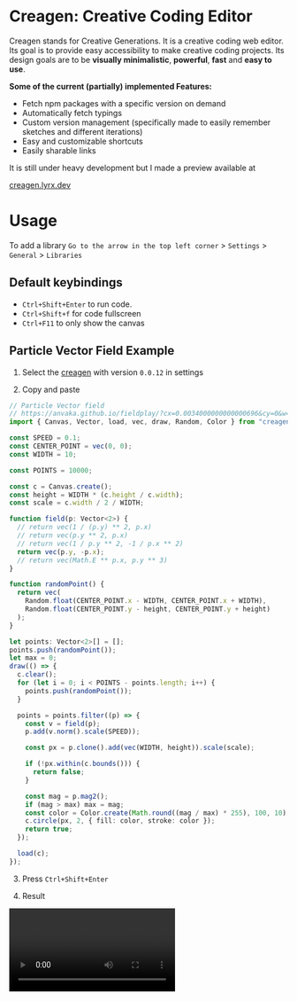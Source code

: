 <!--blog.modified_on="2025-6-14"-->
# Creagen: Creative Coding Editor

Creagen stands for Creative Generations. It is a creative coding web editor. Its goal is to provide easy accessibility to make creative coding projects. Its design goals are to be **visually minimalistic**, **powerful**, **fast** and **easy to use**. 

**Some of the current (partially) implemented Features:**

- Fetch npm packages with a specific version on demand
- Automatically fetch typings
- Custom version management (specifically made to easily remember sketches and different iterations)
- Easy and customizable shortcuts
- Easily sharable links


It is still under heavy development but I made a preview available at 

[creagen.lyrx.dev](https://creagen.lyrx.dev)

# Usage

To add a library `Go to the arrow in the top left corner` > `Settings` > `General` > `Libraries` 

## Default keybindings
- `Ctrl+Shift+Enter`    to run code. 
- `Ctrl+Shift+f`        for code fullscreen 
- `Ctrl+F11`            to only show the canvas


## Particle Vector Field Example

1. Select the [creagen](https://www.npmjs.com/package/creagen) with version `0.0.12` in settings

2. Copy and paste 
```ts
// Particle Vector field
// https://anvaka.github.io/fieldplay/?cx=0.0034000000000000696&cy=0&w=8.5466&h=8.5466&dt=0.01&fo=0.998&dp=0.009&cm=1
import { Canvas, Vector, load, vec, draw, Random, Color } from "creagen";

const SPEED = 0.1;
const CENTER_POINT = vec(0, 0);
const WIDTH = 10;

const POINTS = 10000;

const c = Canvas.create();
const height = WIDTH * (c.height / c.width);
const scale = c.width / 2 / WIDTH;

function field(p: Vector<2>) {
  // return vec(1 / (p.y) ** 2, p.x)
  // return vec(p.y ** 2, p.x)
  // return vec(1 / p.y ** 2, -1 / p.x ** 2)
  return vec(p.y, -p.x);
  // return vec(Math.E ** p.x, p.y ** 3)
}

function randomPoint() {
  return vec(
    Random.float(CENTER_POINT.x - WIDTH, CENTER_POINT.x + WIDTH),
    Random.float(CENTER_POINT.y - height, CENTER_POINT.y + height)
  );
}

let points: Vector<2>[] = [];
points.push(randomPoint());
let max = 0;
draw(() => {
  c.clear();
  for (let i = 0; i < POINTS - points.length; i++) {
    points.push(randomPoint());
  }

  points = points.filter((p) => {
    const v = field(p);
    p.add(v.norm().scale(SPEED));

    const px = p.clone().add(vec(WIDTH, height)).scale(scale);

    if (!px.within(c.bounds())) {
      return false;
    }

    const mag = p.mag2();
    if (mag > max) max = mag;
    const color = Color.create(Math.round((mag / max) * 255), 100, 10);
    c.circle(px, 2, { fill: color, stroke: color });
    return true;
  });

  load(c);
});
```

3. Press `Ctrl+Shift+Enter`

4. Result

![](./creagen/example.webm)
